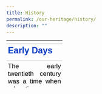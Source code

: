 ```yaml
---
title: History
permalink: /our-heritage/history/
description: ""
---
```

<table style="margin-top: 0px; margin-right: 0px !important; margin-bottom: 0px; margin-left: 0px; outline: 0px; padding: 0px; box-sizing: border-box; border-collapse: collapse; border: none; width: 683px; height: 125px; color: rgb(0, 0, 0); font-family: Raleway, sans-serif; font-size: 17px; font-style: normal; font-variant-ligatures: normal; font-variant-caps: normal; font-weight: 400; letter-spacing: normal; orphans: 2; text-align: left; text-transform: none; white-space: normal; widows: 2; word-spacing: 0px; -webkit-text-stroke-width: 0px; text-decoration-thickness: initial; text-decoration-style: initial; text-decoration-color: initial;" class="iveo_table ives_tab_simple ive_eobj_left"><tbody style="margin: 0px; outline: 0px; padding: 0px; box-sizing: border-box;"><tr style="margin: 0px; outline: 0px; padding: 0px; box-sizing: border-box;"><td style="margin: 0px; outline: 0px; padding: 4px; box-sizing: border-box; text-align: left; background-color: transparent; border-bottom: 1px solid rgb(170, 170, 170); color: inherit;"><div style="margin: 0px; outline: 0px; padding: 0px; box-sizing: border-box; line-height: initial; text-align: center;"><span style="margin: 0px; outline: 0px; padding: 0px; box-sizing: border-box; color: inherit; font-family: Raleway, sans-serif;"><div style="margin: 0px; outline: 0px; padding: 0px; box-sizing: border-box; line-height: initial;"></div></span></div></td></tr><tr style="margin: 0px; outline: 0px; padding: 0px; box-sizing: border-box;"><td style="margin: 0px; outline: 0px; padding: 4px; box-sizing: border-box; text-align: left; background-color: transparent; border-bottom: 1px solid rgb(170, 170, 170); color: inherit; width: 60px;"><h2 style="margin: 0px 0px 8px; outline: 0px; padding: 0px; box-sizing: border-box; min-height: 1em; color: rgb(0, 59, 195); font-size: 23px; line-height: 1.2 !important;">Early Days</h2></td></tr><tr style="margin: 0px; outline: 0px; padding: 0px; box-sizing: border-box;"><td style="margin: 0px; outline: 0px; padding: 4px; box-sizing: border-box; text-align: left; background-color: transparent; border-bottom: 1px solid rgb(170, 170, 170); color: inherit;"><p style="margin: 0px 0px 1em; outline: 0px; padding: 0px; box-sizing: border-box; line-height: initial; text-align: justify;" class="MsoNormal">The early twentieth century was a time when education was gaining prominence in Singapore. However, at that time, few girls were given the privilege of enjoying an education. It was with the aim of providing girls in Singapore with the opportunity of receiving an education that Nan Hwa Girls’ School (NHGS) was first established on 14 June 1917 by an overseas Chinese businessman, Mr Xiong Shangfu.</p><p style="margin: 0px 0px 1em; outline: 0px; padding: 0px; box-sizing: border-box; line-height: initial; text-align: justify;" class="MsoNormal">NHGS had a humble beginning in a makeshift school in Coleman Street with fewer than 100 Chinese girls. The school population grew rapidly and soon, there was a need for bigger premises to accommodate the growing numbers. In the ensuing years, plans were made for a new school building in Bencoolen Street, which was ready in 1921. In 1924, the school was closely temporarily due to financial problems. After a series of public appeals, generous contributions of funds enabled debts to be settled and the school reopened.</p><p style="margin: 0px 0px 1em; outline: 0px; padding: 0px; box-sizing: border-box; line-height: initial; text-align: justify;" class="MsoNormal"><span style="margin: 0px; outline: 0px; padding: 0px; box-sizing: border-box; background-color: transparent; color: inherit;">Throughout the 1920s and 1930s, the school population continued to grow as the school not only provided education for students, it also offered the Basic Teacher Training Programme from 1928. This resulted in space constraint again and a second move was initiated. In 1941, the new school building at Adis Road was ready. The Main School had primary classes as well as training classes for teachers. The old building at Bencoolen Street functioned as the Branch School, for primary classes only. In that same year, tragedy struck when the Japanese invaded Singapore. The school at Adis Road was turned into the headquarters for the Japanese Imperial Army and forced to close again.&nbsp;</span><br style="margin: 0px; outline: 0px; padding: 0px; box-sizing: border-box;"></p><p style="margin: 0px 0px 1em; outline: 0px; padding: 0px; box-sizing: border-box; line-height: initial; text-align: justify;" class="MsoNormal"></p></td></tr><tr style="margin: 0px; outline: 0px; padding: 0px; box-sizing: border-box;"><td style="margin: 0px; outline: 0px; padding: 4px; box-sizing: border-box; text-align: left; background-color: transparent; border-bottom: 1px solid rgb(170, 170, 170); color: inherit; width: 60px;"><h2 style="margin: 0px 0px 8px; outline: 0px; padding: 0px; box-sizing: border-box; min-height: 1em; color: rgb(0, 59, 195); font-size: 23px; line-height: 1.2 !important;"><img style="margin: 0px 10px 0px 0px; outline: 0px; padding: 0px; box-sizing: border-box; float: left; max-width: 100%; height: 476px; width: 692px;" class="ive_eobj_left" alt="Former Nam Wah Main School at 2 Adis Road.jpg" width="100%" src="/images/Former%20Nam%20Wah%20Main%20School%20at%202%20Adis%20Road.jpg"><br style="margin: 0px; outline: 0px; padding: 0px; box-sizing: border-box;"></h2><div style="margin: 0px; outline: 0px; padding: 0px; box-sizing: border-box; line-height: initial; text-align: center;">The school campus at 2 Adis Road.</div><div style="margin: 0px; outline: 0px; padding: 0px; box-sizing: border-box; line-height: initial;"><br style="margin: 0px; outline: 0px; padding: 0px; box-sizing: border-box;"></div><h2 style="margin: 0px 0px 8px; outline: 0px; padding: 0px; box-sizing: border-box; min-height: 1em; color: rgb(0, 59, 195); font-size: 23px; line-height: 1.2 !important;">Post World-War 2</h2></td></tr><tr style="margin: 0px; outline: 0px; padding: 0px; box-sizing: border-box;"><td style="margin: 0px; outline: 0px; padding: 4px; box-sizing: border-box; text-align: left; background-color: transparent; border-bottom: 1px solid rgb(170, 170, 170); color: inherit;">&nbsp;In October 1945, the school reopened after the return of the Allied forces. The School Management Committee (SMC) immediately set out to raise funds to rebuild the school and to enrol students again. With overwhelming financial support from many parents, secondary classes were set up and the enrolment rose to 700. The school’s name was officially changed to Nan Hwa Girls’ High School (NHGHS) by the SMC in 1956.<br style="margin: 0px; outline: 0px; padding: 0px; box-sizing: border-box;"><br style="margin: 0px; outline: 0px; padding: 0px; box-sizing: border-box;">Throughout the 1960s, the curriculum underwent restructuring and NHGHS emerged as one of the premier girls’ school in Singapore. The Branch School was transformed wholly into a primary school, leaving the Main School as the secondary school which terminated the intake of primary students in 1964.<br style="margin: 0px; outline: 0px; padding: 0px; box-sizing: border-box;"><br style="margin: 0px; outline: 0px; padding: 0px; box-sizing: border-box;"><p style="margin: 0px 0px 1em; outline: 0px; padding: 0px; box-sizing: border-box; line-height: initial; text-align: justify;" class="MsoNormal">A third move took place on 12 December 1982 when the school moved from Adis Road to Clementi Ave 1 at the recommendation of the MOE. A momentous change took place in 1984 when the school began to admit Secondary One boys. It was a significant event and to reflect it, the school changed its name to Nan Hua Secondary School (NHSS).</p><p style="margin: 0px 0px 1em; outline: 0px; padding: 0px; box-sizing: border-box; line-height: initial; text-align: justify;" class="MsoNormal">Another significant change took place on 1 April 1986. The SMC handed over the administration of the school to the Ministry Of Education (MOE), thus ending it long-standing status as an aided school.<img style="margin: 0px 10px 0px 0px; outline: 0px; padding: 0px; box-sizing: border-box; float: left; max-width: 100%; height: 476px; width: 692px;" class="ive_eobj_left" alt="Nan Hua Secondary School at 330 Clementi Ave 1.jpg" width="100%" src="/images/Nan%20Hua%20Secondary%20School%20at%20330%20Clementi%20Ave%201.jpg"></p><p style="margin: 0px 0px 1em; outline: 0px; padding: 0px; box-sizing: border-box; line-height: initial; text-align: justify;" class="MsoNormal"><span style="margin: 0px; outline: 0px; padding: 0px; box-sizing: border-box; background-color: transparent; color: inherit; text-align: left;"><br style="margin: 0px; outline: 0px; padding: 0px; box-sizing: border-box;"></span></p><p style="margin: 0px 0px 1em; outline: 0px; padding: 0px; box-sizing: border-box; line-height: initial; text-align: center;" class="MsoNormal"><span style="margin: 0px; outline: 0px; padding: 0px; box-sizing: border-box; background-color: transparent; color: inherit; text-align: left;">Nan Hua Sec</span><span style="margin: 0px; outline: 0px; padding: 0px; box-sizing: border-box; background-color: transparent; color: inherit; text-align: left;">ondary School at 330</span><span style="margin: 0px; outline: 0px; padding: 0px; box-sizing: border-box; background-color: transparent; color: inherit; text-align: left;">&nbsp;Clementi Ave 1.</span></p><p style="margin: 0px 0px 1em; outline: 0px; padding: 0px; box-sizing: border-box; line-height: initial; text-align: justify;" class="MsoNormal"></p><p style="margin: 0px 0px 1em; outline: 0px; padding: 0px; box-sizing: border-box; line-height: initial; text-align: justify;" class="MsoNormal"></p></td></tr><tr style="margin: 0px; outline: 0px; padding: 0px; box-sizing: border-box;"><td style="margin: 0px; outline: 0px; padding: 4px; box-sizing: border-box; text-align: left; background-color: transparent; border-bottom: 1px solid rgb(170, 170, 170); color: inherit;"><h2 style="margin: 0px 0px 8px; outline: 0px; padding: 0px; box-sizing: border-box; min-height: 1em; color: rgb(0, 59, 195); font-size: 23px; line-height: 1.2 !important;">In the New Millennium</h2></td></tr><tr style="margin: 0px; outline: 0px; padding: 0px; box-sizing: border-box;"><td style="margin: 0px; outline: 0px; padding: 4px; box-sizing: border-box; text-align: left; background-color: transparent; border-bottom: 1px solid rgb(170, 170, 170); color: inherit;">In 2000, Nan Hua Secondary School joined the ranks of Singapore’s Special Assistance Programme (SAP) as the 10th SAP school. Under PRIME, the school was relocated its current location at 41, Clementi Ave 1 on 20 December 2003. In 2005, the school attained the School of Distinction Award and the Singapore Quality Class (SQC). In the same year, the new school building was officially declared open by Prime Minister Lee Hsien Loong on 17 July 2005. At it’s opening, he announced that the school was to be given Autonomous Status in 2006. With MOE’s approval, the name of the school’s name was changed to Nan Hua High School (NHHS) with effect from 1 January 2006.<br style="margin: 0px; outline: 0px; padding: 0px; box-sizing: border-box;"><br style="margin: 0px; outline: 0px; padding: 0px; box-sizing: border-box;"><img style="margin: 0px 10px 0px 0px; outline: 0px; padding: 0px; box-sizing: border-box; float: left; max-width: 100%; height: 450px; width: 692px;" class="ive_eobj_left" alt="Nan Hua High School at 41 Clementi Ave 1.jpg" width="100%" src="/images/Nan%20Hua%20High%20School%20at%2041%20Clementi%20Ave%201.jpg"><br style="margin: 0px; outline: 0px; padding: 0px; box-sizing: border-box;"><br style="margin: 0px; outline: 0px; padding: 0px; box-sizing: border-box;"><br style="margin: 0px; outline: 0px; padding: 0px; box-sizing: border-box;"><br style="margin: 0px; outline: 0px; padding: 0px; box-sizing: border-box;"><br style="margin: 0px; outline: 0px; padding: 0px; box-sizing: border-box;"><br style="margin: 0px; outline: 0px; padding: 0px; box-sizing: border-box;"><br style="margin: 0px; outline: 0px; padding: 0px; box-sizing: border-box;"><br style="margin: 0px; outline: 0px; padding: 0px; box-sizing: border-box;"><br style="margin: 0px; outline: 0px; padding: 0px; box-sizing: border-box;"><br style="margin: 0px; outline: 0px; padding: 0px; box-sizing: border-box;"><div style="margin: 0px; outline: 0px; padding: 0px; box-sizing: border-box; line-height: initial; text-align: center;"><span style="margin: 0px; outline: 0px; padding: 0px; box-sizing: border-box; background-color: transparent; color: inherit;">Nan Hua High School's current location at 41, Clementi Ave 1.</span></div><br style="margin: 0px; outline: 0px; padding: 0px; box-sizing: border-box;">On 25 April 2007, the SkyGarden was officially opened by then Minister for Education and 2nd Minister for Finance, Mr Tharman Shanmugaratnam. An innovative teaching and learning space, the SkyGarden is an open area that has been transformed into a flexible environment for both formal lessons and student-initiated activities.<br style="margin: 0px; outline: 0px; padding: 0px; box-sizing: border-box;"><br style="margin: 0px; outline: 0px; padding: 0px; box-sizing: border-box;">2007 marked the school’s 90th Anniversary. Current students joined the Alumni and the Parent Support Group members in the school’s celebrations on 14 July at Swissotel Stamford. An array of performances from students, staff and Partners in Education cemented the camaraderie and celebrated the promises that the future holds for Nan Hua.<br style="margin: 0px; outline: 0px; padding: 0px; box-sizing: border-box;"><br style="margin: 0px; outline: 0px; padding: 0px; box-sizing: border-box;">In 2008, Nan Hua High School collaborated with Nan Hua Primary School to hold the inaugural Nan Hua Family Local Chinese Cultural Immersion Camp. This was the first time that staff from the two schools worked together to organize a joint camp for students of both schools. It marked a key milestone for schools of the Nan Hua family to collaborate in enhancing the SAP mission of nurturing bilingual and bicultural students steeped in Chinese language and culture.<br style="margin: 0px; outline: 0px; padding: 0px; box-sizing: border-box;"><br style="margin: 0px; outline: 0px; padding: 0px; box-sizing: border-box;">In the following year, Nan Hua High School implemented the SAP Flagship Programme. This programme aims to groom our students to be proficiently bilingual and able to both embrace the wisdom of the modern world as well as appreciate classical thoughts and Chinese philosophy.<br style="margin: 0px; outline: 0px; padding: 0px; box-sizing: border-box;"><br style="margin: 0px; outline: 0px; padding: 0px; box-sizing: border-box;">Besides developing its Flagship Programme, NHHS also developed its strength in environment education. In 2010, Nan Hua High School received the President’s Award for the Environment, the highest accolade given to organizations and companies who have made significant contributions towards environmental and water resource sustainability in Singapore. The President’s Award for the Environment 2010 is an affirmation of the school’s efforts in championing environment causes.<br style="margin: 0px; outline: 0px; padding: 0px; box-sizing: border-box;"><br style="margin: 0px; outline: 0px; padding: 0px; box-sizing: border-box;">In 2011, the school reaffirmed its School of Distinction Award and the Singapore Quality Class re-certification. It also attained three Best Practice Awards (BPA) - Teaching and Learning, Student All-Round Development and Staff Well-Being. These awards are presented to schools that have developed and deployed innovative, effective systems and processes that lead to desired staff and student outcomes.<br style="margin: 0px; outline: 0px; padding: 0px; box-sizing: border-box;"><br style="margin: 0px; outline: 0px; padding: 0px; box-sizing: border-box;">The school was also recognized for its efforts at promoting and strengthening collaborative partnerships with its stakeholders in the form of the Outstanding PARTNERS Award given by the Education Minister Heng Swee Keat at the MOE Work Plan Seminar in 2012.<br style="margin: 0px; outline: 0px; padding: 0px; box-sizing: border-box;"><br style="margin: 0px; outline: 0px; padding: 0px; box-sizing: border-box;">Throughout the years, NHHS’s Performing Arts Groups have been recognised for their high standards at the Singapore Youth Festival Arts Presentations. Students have been invited to perform at many national events such as the annual Chingay celebrations and the 2010 Opening Ceremony of the Youth Olympics. They have also held concerts at public venues such as the Esplanade and Victoria Concert Hall. Through the many Co-Curricular Activities (CCA), students learnt to be disciplined, responsible leaders.<br style="margin: 0px; outline: 0px; padding: 0px; box-sizing: border-box;"><br style="margin: 0px; outline: 0px; padding: 0px; box-sizing: border-box;"><img style="margin: auto; outline: 0px; padding: 0px; box-sizing: border-box; clear: both; display: block; max-width: 100%; height: auto !important;" class="ive_eobj_center" alt="Nan Hua High School at 41 Clementi Ave 1-2.jpg" width="100%" src="/images/Nan%20Hua%20High%20School%20at%2041%20Clementi%20Ave%201-2.jpg"><div style="margin: 0px; outline: 0px; padding: 0px; box-sizing: border-box; line-height: initial; text-align: center;"><span style="margin: 0px; outline: 0px; padding: 0px; box-sizing: border-box; color: inherit;">Nan Hua High School's current campus at 41 Clementi Ave 1.</span></div><div style="margin: 0px; outline: 0px; padding: 0px; box-sizing: border-box; line-height: initial;"><br style="margin: 0px; outline: 0px; padding: 0px; box-sizing: border-box;"></div>2017 marked a significant milestone in the school’s long history of 100 years. The school brought together the many groups of people who had contributed to the school in different ways. “Centennial Excellence, Pioneering Tomorrow-丰泽百年, 再创辉煌” was a memorable celebration of its history and the preservation of tradition as well as a vision of a school with the confidence to inspire beyond its centennial. At the Centennial Dinner on 15 Jul 2017, the storyboard on the conservation of the Adis Road campus was unveiled by Mr Tharman Shanmugaratnam, Deputy Prime Minister and Coordinating Minister for Economic and Social Policies.&nbsp;<br style="margin: 0px; outline: 0px; padding: 0px; box-sizing: border-box;"><br style="margin: 0px; outline: 0px; padding: 0px; box-sizing: border-box;"><img style="margin: 0px 10px 0px 0px; outline: 0px; padding: 0px; box-sizing: border-box; float: left; max-width: 100%; height: auto !important;" class="ive_eobj_left" alt="NHHS-162_scaleddown.jpg" width="100%" src="/images/NHHS-162_scaleddown.jpg"><br style="margin: 0px; outline: 0px; padding: 0px; box-sizing: border-box;"><div style="margin: 0px; outline: 0px; padding: 0px; box-sizing: border-box; line-height: initial; text-align: center;"><span style="margin: 0px; outline: 0px; padding: 0px; box-sizing: border-box; color: inherit; font-family: Raleway, sans-serif;"></span></div><div style="margin: 0px; outline: 0px; padding: 0px; box-sizing: border-box; line-height: initial; text-align: center;">Storyboard on the conservation of the Adis Road campus was unveiled by Mr Tharman Shanmugaratnam<br style="margin: 0px; outline: 0px; padding: 0px; box-sizing: border-box;"></div><div style="margin: 0px; outline: 0px; padding: 0px; box-sizing: border-box; line-height: initial; text-align: center;"><span style="margin: 0px; outline: 0px; padding: 0px; box-sizing: border-box; color: inherit; font-family: Raleway, sans-serif;"><br style="margin: 0px; outline: 0px; padding: 0px; box-sizing: border-box;"></span></div><div style="margin: 0px; outline: 0px; padding: 0px; box-sizing: border-box; line-height: initial; text-align: center;"><span style="margin: 0px; outline: 0px; padding: 0px; box-sizing: border-box; color: inherit; font-family: Raleway, sans-serif;"><div style="margin: 0px; outline: 0px; padding: 0px; box-sizing: border-box; line-height: initial; text-align: left;">Following the success of the Centennial Celebrations in 2017, a time capsule comprising mementos of items contributed by key members of the school community was sealed at its 101st year. The vision is for the time capsule to be opened on its 125th Speech and Prize-Giving Day in 2042 for Nanhuarians to remember those who came before them to build a strong and united Nan Hua community.&nbsp;</div><div style="margin: 0px; outline: 0px; padding: 0px; box-sizing: border-box; line-height: initial; text-align: left;"><br style="margin: 0px; outline: 0px; padding: 0px; box-sizing: border-box;"></div><div style="margin: 0px; outline: 0px; padding: 0px; box-sizing: border-box; line-height: initial; text-align: left;">At the same time, with its focus on learning, the Greenhouse and the Hive were launched in 2018 and 2019 respectively as collaborative spaces for staff and students in their pursuit of knowledge, skills, competencies and character.&nbsp;</div><div style="margin: 0px; outline: 0px; padding: 0px; box-sizing: border-box; line-height: initial; text-align: left;"><br style="margin: 0px; outline: 0px; padding: 0px; box-sizing: border-box;"></div><div style="margin: 0px; outline: 0px; padding: 0px; box-sizing: border-box; line-height: initial; text-align: left;">2020 has been a challenging year for the school, with Covid-19 affecting school life. Teachers embraced technology in the face of disruption to normal lessons to carry out Home-Based Learning (HBL) lessons. The Character Strengths mural was launched to inspire staff and students to draw on their strengths to build resilience in the midst of the pandemic. In line with the National Day theme, an exhibition of “Stronger Together” messages reminded all to work together to emerge stronger as a school and nation.</div><div style="margin: 0px; outline: 0px; padding: 0px; box-sizing: border-box; line-height: initial;"><br style="margin: 0px; outline: 0px; padding: 0px; box-sizing: border-box;"></div></span></div></td></tr></tbody></table>